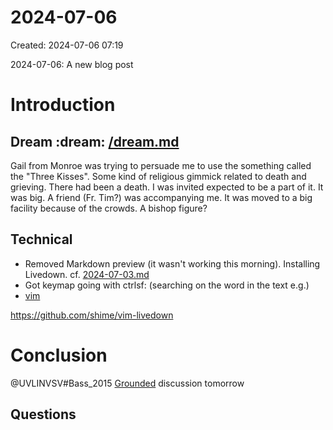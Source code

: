 # 2024-07-06
  Created: 2024-07-06 07:19

 2024-07-06: A new blog post

# Introduction

## Dream :dream: [/dream.md](/dream.md)

Gail from Monroe was trying to persuade me to use the something called the "Three Kisses". Some kind of religious gimmick related to death and grieving. There had been a death. I was invited expected to be a part of it. It was big. A friend (Fr. Tim?) was accompanying me. It was moved to a big facility because of the crowds. A bishop figure? 

## Technical

- Removed Markdown preview (it wasn't working this morning). Installing Livedown. cf. [2024-07-03.md](2024-07-03.md)
- Got keymap going with ctrlsf: (searching on the word in the text e.g.)
- [vim](/vim.md) 


https://github.com/shime/vim-livedown

# Conclusion
@UVLINVSV#Bass_2015 [Grounded](/Grounded.md) discussion tomorrow
## Questions


